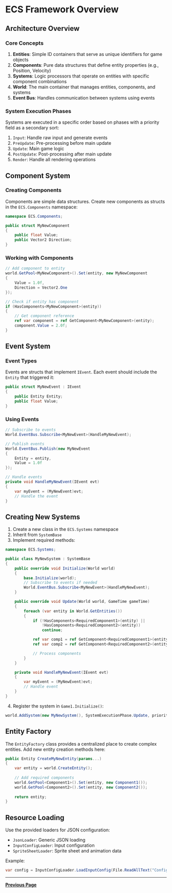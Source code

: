 # ECS Framework Overview

## Architecture Overview

### Core Concepts

1. **Entities**: Simple ID containers that serve as unique identifiers for game objects
2. **Components**: Pure data structures that define entity properties (e.g., Position, Velocity)
3. **Systems**: Logic processors that operate on entities with specific component combinations
4. **World**: The main container that manages entities, components, and systems
5. **Event Bus**: Handles communication between systems using events

### System Execution Phases

Systems are executed in a specific order based on phases with a priority field as a secondary sort:

1. `Input`: Handle raw input and generate events
2. `PreUpdate`: Pre-processing before main update
3. `Update`: Main game logic
4. `PostUpdate`: Post-processing after main update
5. `Render`: Handle all rendering operations

## Component System

### Creating Components

Components are simple data structures. Create new components as structs in the `ECS.Components` namespace:

```csharp
namespace ECS.Components;

public struct MyNewComponent
{
    public float Value;
    public Vector2 Direction;
}
```

### Working with Components

```csharp
// Add component to entity
world.GetPool<MyNewComponent>().Set(entity, new MyNewComponent 
{
    Value = 1.0f,
    Direction = Vector2.One
});

// Check if entity has component
if (HasComponents<MyNewComponent>(entity))
{
    // Get component reference
    ref var component = ref GetComponent<MyNewComponent>(entity);
    component.Value = 2.0f;
}
```

## Event System

### Event Types

Events are structs that implement `IEvent`. Each event should include the `Entity` that triggered it:

```csharp
public struct MyNewEvent : IEvent
{
    public Entity Entity;
    public float Value;
}
```

### Using Events

```csharp
// Subscribe to events
World.EventBus.Subscribe<MyNewEvent>(HandleMyNewEvent);

// Publish events
World.EventBus.Publish(new MyNewEvent 
{ 
    Entity = entity,
    Value = 1.0f 
});

// Handle events
private void HandleMyNewEvent(IEvent evt)
{
    var myEvent = (MyNewEvent)evt;
    // Handle the event
}
```

## Creating New Systems

1. Create a new class in the `ECS.Systems` namespace
2. Inherit from `SystemBase`
3. Implement required methods:

```csharp
namespace ECS.Systems;

public class MyNewSystem : SystemBase
{
    public override void Initialize(World world)
    {
        base.Initialize(world);
        // Subscribe to events if needed
        World.EventBus.Subscribe<MyNewEvent>(HandleMyNewEvent);
    }

    public override void Update(World world, GameTime gameTime)
    {
        foreach (var entity in World.GetEntities())
        {
            if (!HasComponents<RequiredComponent1>(entity) || 
                !HasComponents<RequiredComponent2>(entity))
                continue;

            ref var comp1 = ref GetComponent<RequiredComponent1>(entity);
            ref var comp2 = ref GetComponent<RequiredComponent2>(entity);

            // Process components
        }
    }

    private void HandleMyNewEvent(IEvent evt)
    {
        var myEvent = (MyNewEvent)evt;
        // Handle event
    }
}
```

4. Register the system in `Game1.Initialize()`:

```csharp
world.AddSystem(new MyNewSystem(), SystemExecutionPhase.Update, priority);
```

## Entity Factory

The `EntityFactory` class provides a centralized place to create complex entities. Add new entity creation methods here:

```csharp
public Entity CreateMyNewEntity(params...)
{
    var entity = world.CreateEntity();
    
    // Add required components
    world.GetPool<Component1>().Set(entity, new Component1());
    world.GetPool<Component2>().Set(entity, new Component2());
    
    return entity;
}
```

## Resource Loading

Use the provided loaders for JSON configuration:

- `JsonLoader`: Generic JSON loading
- `InputConfigLoader`: Input configuration
- `SpriteSheetLoader`: Sprite sheet and animation data

Example:

```csharp
var config = InputConfigLoader.LoadInputConfig(File.ReadAllText("Config/input.json"));
```

---

[**Previous Page**](README.md)